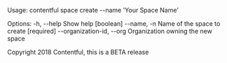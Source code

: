 Usage: contentful space create --name 'Your Space Name'

Options:
  -h, --help                Show help                                  [boolean]
  --name, -n                Name of the space to create               [required]
  --organization-id, --org  Organization owning the new space

Copyright 2018 Contentful, this is a BETA release
